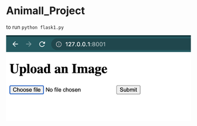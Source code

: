 # Animall_Project

to run 
`python flask1.py`


![alt text](https://github.com/Creative-Priyamvada/Animall_Project/blob/main/screenshots/image1.png)